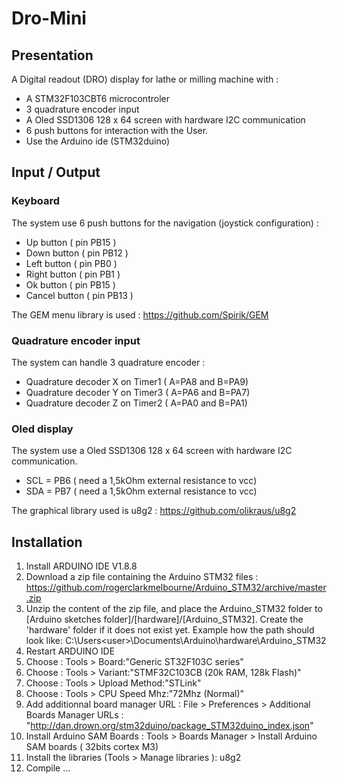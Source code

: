 # Dro-Mini
## Presentation
A Digital readout (DRO) display for lathe or milling machine with :
- A STM32F103CBT6 microcontroler
- 3 quadrature encoder input
- A Oled SSD1306 128 x 64 screen with hardware I2C communication
- 6 push buttons for interaction with the User. 
- Use the Arduino ide (STM32duino)

## Input / Output
### Keyboard
The system use 6 push buttons for the navigation (joystick configuration) : 
- Up button ( pin PB15 )
- Down button ( pin PB12 )
- Left button ( pin PB0 ) 
- Right button ( pin PB1 )
- Ok button ( pin PB15 )
- Cancel button ( pin PB13 )

The GEM menu library is used : https://github.com/Spirik/GEM

### Quadrature encoder input
The system can handle 3 quadrature encoder : 
- Quadrature decoder X on Timer1 ( A=PA8 and B=PA9)
- Quadrature decoder Y on Timer3 ( A=PA6 and B=PA7)
- Quadrature decoder Z on Timer2 ( A=PA0 and B=PA1)
### Oled display
The system use a Oled SSD1306 128 x 64 screen with hardware I2C communication. 
- SCL = PB6 ( need a 1,5kOhm external resistance to vcc) 
- SDA = PB7 ( need a 1,5kOhm external resistance to vcc)

The graphical library used is u8g2 : https://github.com/olikraus/u8g2

## Installation
1. Install ARDUINO IDE V1.8.8
2. Download a zip file containing the Arduino STM32 files : https://github.com/rogerclarkmelbourne/Arduino_STM32/archive/master.zip
3. Unzip the content of the zip file, and place the Arduino_STM32 folder to [Arduino sketches folder]/[hardware]/[Arduino_STM32]. 
Create the 'hardware' folder if it does not exist yet.
Example how the path should look like: C:\Users\<user>\Documents\Arduino\hardware\Arduino_STM32  
4. Restart ARDUINO IDE
5. Choose : Tools > Board:"Generic ST32F103C series"
6. Choose : Tools > Variant:"STMF32C103CB (20k RAM, 128k Flash)"
7. Choose : Tools > Upload Method:"STLink"
8. Choose : Tools > CPU Speed Mhz:"72Mhz (Normal)"
9. Add additionnal board manager URL : File > Preferences > Additional Boards Manager URLs : "http://dan.drown.org/stm32duino/package_STM32duino_index.json"
10. Install Arduino SAM Boards : Tools > Boards Manager > Install Arduino SAM boards ( 32bits cortex M3)
11. Install the libraries (Tools > Manage libraries ): u8g2 
12. Compile ...